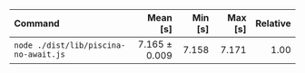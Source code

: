| Command | Mean [s] | Min [s] | Max [s] | Relative |
|:---|---:|---:|---:|---:|
| `node ./dist/lib/piscina-no-await.js` | 7.165 ± 0.009 | 7.158 | 7.171 | 1.00 |
